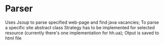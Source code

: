 # Parser
Uses Jsoup to parse specified web-page and find java vacancies;
To parse a specific site abstract class Strategy has to be implemented for selected resource (currently there's one implementation for hh.ua);
Otput is saved to html file
